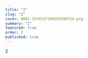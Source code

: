 ```yaml
---
title: "2"
slug: "2"
cover: 0001-2576537109203580730.png
summary: "2"
featured: true
order: 2
published: true
---
```

2
